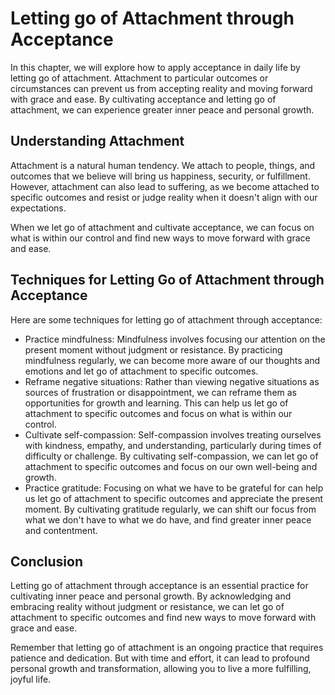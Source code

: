 # Letting go of Attachment through Acceptance

In this chapter, we will explore how to apply acceptance in daily life by letting go of attachment. Attachment to particular outcomes or circumstances can prevent us from accepting reality and moving forward with grace and ease. By cultivating acceptance and letting go of attachment, we can experience greater inner peace and personal growth.

Understanding Attachment
------------------------

Attachment is a natural human tendency. We attach to people, things, and outcomes that we believe will bring us happiness, security, or fulfillment. However, attachment can also lead to suffering, as we become attached to specific outcomes and resist or judge reality when it doesn't align with our expectations.

When we let go of attachment and cultivate acceptance, we can focus on what is within our control and find new ways to move forward with grace and ease.

Techniques for Letting Go of Attachment through Acceptance
----------------------------------------------------------

Here are some techniques for letting go of attachment through acceptance:

* Practice mindfulness: Mindfulness involves focusing our attention on the present moment without judgment or resistance. By practicing mindfulness regularly, we can become more aware of our thoughts and emotions and let go of attachment to specific outcomes.
* Reframe negative situations: Rather than viewing negative situations as sources of frustration or disappointment, we can reframe them as opportunities for growth and learning. This can help us let go of attachment to specific outcomes and focus on what is within our control.
* Cultivate self-compassion: Self-compassion involves treating ourselves with kindness, empathy, and understanding, particularly during times of difficulty or challenge. By cultivating self-compassion, we can let go of attachment to specific outcomes and focus on our own well-being and growth.
* Practice gratitude: Focusing on what we have to be grateful for can help us let go of attachment to specific outcomes and appreciate the present moment. By cultivating gratitude regularly, we can shift our focus from what we don't have to what we do have, and find greater inner peace and contentment.

Conclusion
----------

Letting go of attachment through acceptance is an essential practice for cultivating inner peace and personal growth. By acknowledging and embracing reality without judgment or resistance, we can let go of attachment to specific outcomes and find new ways to move forward with grace and ease.

Remember that letting go of attachment is an ongoing practice that requires patience and dedication. But with time and effort, it can lead to profound personal growth and transformation, allowing you to live a more fulfilling, joyful life.


